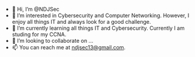 - 👋 Hi, I’m @NDJSec
- 👀 I’m interested in Cybersecurity and Computer Networking. However, I enjoy all things IT and always look for a good challenge.
- 🌱 I’m currently learning all things IT and Cybersecurity. Currently I am studing for my CCNA. 
- 💞️ I’m looking to collaborate on ...
- 📫 You can reach me at ndjsec13@gmail.com. 

<!---
NDJSec/NDJSec is a ✨ special ✨ repository because its `README.md` (this file) appears on your GitHub profile.
You can click the Preview link to take a look at your changes.
--->
